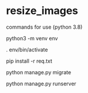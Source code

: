 # resize_images

commands for use (python 3.8)

python3 -m venv env

. env/bin/activate

pip install -r req.txt

python manage.py migrate

python manage.py runserver
